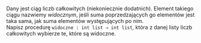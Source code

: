 Dany jest ciąg liczb całkowitych (niekoniecznie dodatnich). Element takiego ciągu nazwiemy *widocznym*, jeśli suma poprzedzających go elementów jest taka sama, jak suma elementów występujących po nim.  
Napisz procedurę `widoczne : int list → int list`, która z danej listy liczb całkowitych wybierze te, które są widoczne. 
